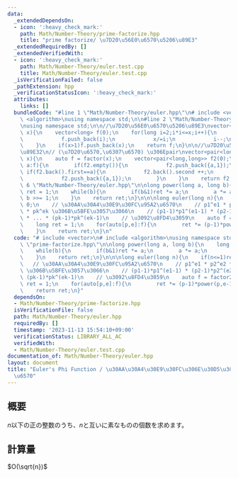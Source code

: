 ```yaml
---
data:
  _extendedDependsOn:
  - icon: ':heavy_check_mark:'
    path: Math/Number-Theory/prime-factorize.hpp
    title: "prime factorize/ \u7D20\u56E0\u6570\u5206\u89E3"
  _extendedRequiredBy: []
  _extendedVerifiedWith:
  - icon: ':heavy_check_mark:'
    path: Math/Number-Theory/euler.test.cpp
    title: Math/Number-Theory/euler.test.cpp
  _isVerificationFailed: false
  _pathExtension: hpp
  _verificationStatusIcon: ':heavy_check_mark:'
  attributes:
    links: []
  bundledCode: "#line 1 \"Math/Number-Theory/euler.hpp\"\n# include <vector>\n# include\
    \ <algorithm>\nusing namespace std;\n\n#line 2 \"Math/Number-Theory/prime-factorize.hpp\"\
    \nusing namespace std;\n\n//\u7D20\u56E0\u6570\u5206\u89E3\nvector<long> factor(long\
    \ x){\n    vector<long> f(0);\n    for(long i=2;i*i<=x;i++){\n        if(x%i==0){\n\
    \            f.push_back(i);\n            x/=i;\n            i--;\n        }\n\
    \    }\n    if(x>1)f.push_back(x);\n    return f;\n}\n\n//\u7D20\u56E0\u6570\u5206\
    \u89E32\n// (\u7D20\u6570,\u6307\u6570) \u306Epair\nvector<pair<long,long>> factor2(long\
    \ x){\n    auto f = factor(x);\n    vector<pair<long,long>> f2(0);\n    for(auto\
    \ a:f){\n        if(f2.empty()){\n            f2.push_back({a,1});\n        }else\
    \ if(f2.back().first==a){\n            f2.back().second ++;\n        }else{\n\
    \            f2.push_back({a,1});\n        }\n    }\n    return f2;\n}\n#line\
    \ 6 \"Math/Number-Theory/euler.hpp\"\n\nlong power(long a, long b){\n    long\
    \ ret = 1;\n    while(b){\n        if(b&1)ret *= a;\n        a *= a;\n       \
    \ b >>= 1;\n    }\n    return ret;\n}\n\n\nlong euler(long n){\n    if(n<=1)return\
    \ 0;\n    // \u30AA\u30A4\u30E9\u30FC\u95A2\u6570\n    // p1^e1 * p2^e2 * ...\
    \ * pk^ek \u306B\u5BFE\u3057\u3066\n    // (p1-1)*p1^(e1-1) * (p2-1)*p2^(e2-1)\
    \ * ... * (pk-1)*pk^(ek-1)\n    // \u3092\u8FD4\u3059\n    auto f = factor2(n);\n\
    \    long ret = 1;\n    for(auto[p,e]:f){\n        ret *= (p-1)*power(p,e-1);\n\
    \    }\n    return ret;\n}\n"
  code: "# include <vector>\n# include <algorithm>\nusing namespace std;\n\n# include\
    \ \"prime-factorize.hpp\"\n\nlong power(long a, long b){\n    long ret = 1;\n\
    \    while(b){\n        if(b&1)ret *= a;\n        a *= a;\n        b >>= 1;\n\
    \    }\n    return ret;\n}\n\n\nlong euler(long n){\n    if(n<=1)return 0;\n \
    \   // \u30AA\u30A4\u30E9\u30FC\u95A2\u6570\n    // p1^e1 * p2^e2 * ... * pk^ek\
    \ \u306B\u5BFE\u3057\u3066\n    // (p1-1)*p1^(e1-1) * (p2-1)*p2^(e2-1) * ... *\
    \ (pk-1)*pk^(ek-1)\n    // \u3092\u8FD4\u3059\n    auto f = factor2(n);\n    long\
    \ ret = 1;\n    for(auto[p,e]:f){\n        ret *= (p-1)*power(p,e-1);\n    }\n\
    \    return ret;\n}"
  dependsOn:
  - Math/Number-Theory/prime-factorize.hpp
  isVerificationFile: false
  path: Math/Number-Theory/euler.hpp
  requiredBy: []
  timestamp: '2023-11-13 15:54:10+09:00'
  verificationStatus: LIBRARY_ALL_AC
  verifiedWith:
  - Math/Number-Theory/euler.test.cpp
documentation_of: Math/Number-Theory/euler.hpp
layout: document
title: "Euler's Phi Function / \u30AA\u30A4\u30E9\u30FC\u306E\u30D5\u30A1\u30A4\u95A2\
  \u6570"
---
```


## 概要
$n$以下の正の整数のうち、$n$と互いに素なものの個数を求めます。

## 計算量
$O(\sqrt{n})$

